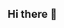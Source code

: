 ## Hi there 👋

<!--
**gabrynapo/gabrynapo** is a ✨ _special_ ✨ repository because its `README.md` (this file) appears on your GitHub profile.

- 🔭 Computer Science for Management 
- 🌱 Interested in Data Analysis and Business Intelligence
- 📫 gabri.napo03@gmail.com
- ⚡ Run and coding
-->
